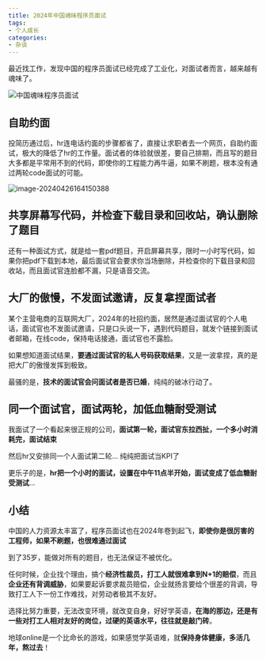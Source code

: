 ```yaml
---
title: 2024年中国魂味程序员面试
tags:
- 个人成长
categories:
- 杂谈
---
```




最近找工作，发现中国的程序员面试已经完成了工业化，对面试者而言，越来越有魂味了。

![中国魂味程序员面试](https://cdn.fangyuanxiaozhan.com/assets/1714125844538P8HEiYRE.png)

## 自助约面

投简历通过后，hr连电话约面的步骤都省了，直接让求职者去一个网页，自助约面试，极大的降低了hr的工作量。面试者的体验就很差，要自己排期，而且写的题目大多都是平常用不到的代码，即使你的工程能力再牛逼，如果不刷题，根本没有通过两轮code面试的可能。

![image-20240426164150388](https://cdn.fangyuanxiaozhan.com/assets/1714120912892QiaEtjQ2.png)





## 共享屏幕写代码，并检查下载目录和回收站，确认删除了题目

还有一种面试方式，就是给一套pdf题目，开启屏幕共享，限时一小时写代码，如果你把pdf下载到本地，最后面试官会要求你当场删除，并检查你的下载目录和回收站，而且面试官连脸都不漏，只是语音交流。



## 大厂的傲慢，不发面试邀请，反复拿捏面试者

某个主营电商的互联网大厂，2024年的社招约面，居然是通过面试官的个人电话，面试官也不发面试邀请，只是口头说一下，遇到代码题目，就发个链接到面试者邮箱，在线code，保持电话接通，面试官也不露脸。

如果想知道面试结果，**要通过面试官的私人号码获取结果**，又是一波拿捏，真的是把大厂的傲慢发挥到极致。

最骚的是，**技术的面试官会问面试者是否已婚**，纯纯的破冰行动了。



## 同一个面试官，面试两轮，加低血糖耐受测试

我面试了一个看起来很正规的公司，**面试第一轮，面试官东拉西扯，一个多小时消耗完，面试结束**

然后hr又安排同一个人面试第二轮... 纯纯把面试当KPI了

更乐子的是，**hr把一个小时的面试，设置在中午11点半开始，面试变成了低血糖耐受测试**...



## 小结

中国的人力资源太丰富了，程序员面试也在2024年卷到起飞，**即使你是很厉害的工程师，如果不刷题，也很难通过面试**

到了35岁，能做对所有的题目，也无法保证不被优化。

任何时候，企业找个理由，搞个**经济性裁员，打工人就很难拿到N+1的赔偿**，而且**企业还有背调威胁**，如果要起诉要求裁员赔偿，企业就扬言要给个很差的背调，导致打工人下一份工作难找，对劳动者极其不友好。

选择比努力重要，无法改变环境，就改变自身，好好学英语，**在海的那边，还是有一些对打工人相对友好的岗位，过硬的英语水平，往往就是敲门砖**。

地球online是一个比命长的游戏，如果感觉学英语难，就**保持身体健康，多活几年，熬过去**！
